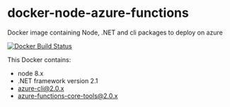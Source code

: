 # docker-node-azure-functions
Docker image containing Node, .NET and cli packages to deploy on azure

[![Docker Build Status](https://img.shields.io/docker/build/mebibou/docker-node-azure-functions.svg)](https://hub.docker.com/r/mebibou/docker-node-azure-functions/)

This Docker contains:

* node 8.x
* .NET framework version 2.1
* azure-cli@2.0.x
* azure-functions-core-tools@2.0.x

